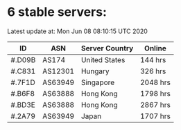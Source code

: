 # 6 stable servers:

Latest update at: Mon Jun 08 08:10:15 UTC 2020

| ID | ASN | Server Country | Online |
| -- | --- | -------------- | ------ |
| #.D09B | AS174 | United States | 144 hrs |
| #.C831 | AS12301 | Hungary | 326 hrs |
| #.7F1D | AS63949 | Singapore | 2048 hrs |
| #.B6F8 | AS63888 | Hong Kong | 1798 hrs |
| #.BD3E | AS63888 | Hong Kong | 2867 hrs |
| #.2A79 | AS63949 | Japan | 1707 hrs |

